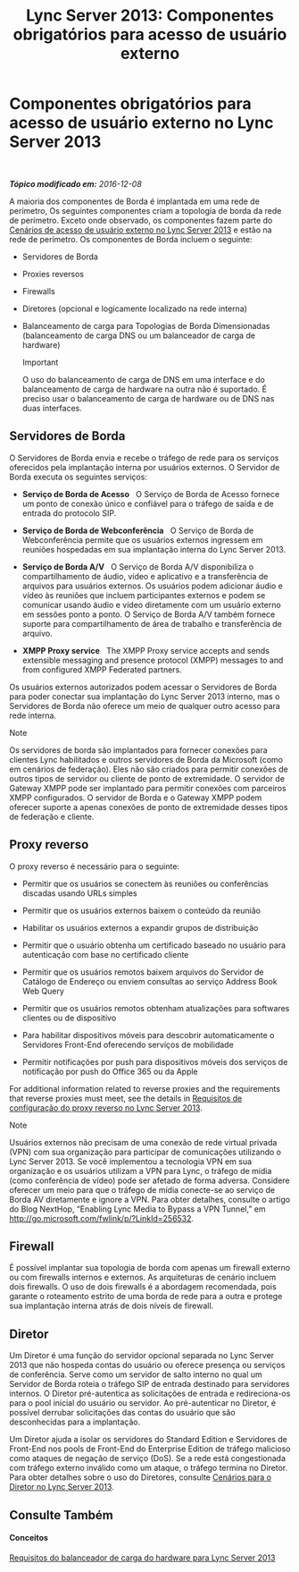 ﻿---
title: 'Lync Server 2013: Componentes obrigatórios para acesso de usuário externo'
TOCTitle: Componentes obrigatórios para acesso de usuário externo
ms:assetid: 2d0f9817-14e7-4109-95dc-62420e3c29e2
ms:mtpsurl: https://technet.microsoft.com/pt-br/library/Gg425779(v=OCS.15)
ms:contentKeyID: 49306240
ms.date: 12/10/2016
mtps_version: v=OCS.15
ms.translationtype: HT
---

# Componentes obrigatórios para acesso de usuário externo no Lync Server 2013

 

_**Tópico modificado em:** 2016-12-08_

A maioria dos componentes de Borda é implantada em uma rede de perímetro, Os seguintes componentes criam a topologia de borda da rede de perímetro. Exceto onde observado, os componentes fazem parte do [Cenários de acesso de usuário externo no Lync Server 2013](lync-server-2013-scenarios-for-external-user-access.md) e estão na rede de perímetro. Os componentes de Borda incluem o seguinte:

  - Servidores de Borda

  - Proxies reversos

  - Firewalls

  - Diretores (opcional e logicamente localizado na rede interna)

  - Balanceamento de carga para Topologias de Borda Dimensionadas (balanceamento de carga DNS ou um balanceador de carga de hardware)
    
    > [!IMPORTANT]  
    > O uso do balanceamento de carga de DNS em uma interface e do balanceamento de carga de hardware na outra não é suportado. É preciso usar o balanceamento de carga de hardware ou de DNS nas duas interfaces.

## Servidores de Borda

O Servidores de Borda envia e recebe o tráfego de rede para os serviços oferecidos pela implantação interna por usuários externos. O Servidor de Borda executa os seguintes serviços:

  - **Serviço de Borda de Acesso**   O Serviço de Borda de Acesso fornece um ponto de conexão único e confiável para o tráfego de saída e de entrada do protocolo SIP.

  - **Serviço de Borda de Webconferência**   O Serviço de Borda de Webconferência permite que os usuários externos ingressem em reuniões hospedadas em sua implantação interna do Lync Server 2013.

  - **Serviço de Borda A/V**   O Serviço de Borda A/V disponibiliza o compartilhamento de áudio, vídeo e aplicativo e a transferência de arquivos para usuários externos. Os usuários podem adicionar áudio e vídeo às reuniões que incluem participantes externos e podem se comunicar usando áudio e vídeo diretamente com um usuário externo em sessões ponto a ponto. O Serviço de Borda A/V também fornece suporte para compartilhamento de área de trabalho e transferência de arquivo.

  - **XMPP Proxy service**   The XMPP Proxy service accepts and sends extensible messaging and presence protocol (XMPP) messages to and from configured XMPP Federated partners.

Os usuários externos autorizados podem acessar o Servidores de Borda para poder conectar sua implantação do Lync Server 2013 interno, mas o Servidores de Borda não oferece um meio de qualquer outro acesso para rede interna.

> [!NOTE]  
> Os servidores de borda são implantados para fornecer conexões para clientes Lync habilitados e outros servidores de Borda da Microsoft (como em cenários de federação). Eles não são criados para permitir conexões de outros tipos de servidor ou cliente de ponto de extremidade. O servidor de Gateway XMPP pode ser implantado para permitir conexões com parceiros XMPP configurados. O servidor de Borda e o Gateway XMPP podem oferecer suporte a apenas conexões de ponto de extremidade desses tipos de federação e cliente.

## Proxy reverso

O proxy reverso é necessário para o seguinte:

  - Permitir que os usuários se conectem às reuniões ou conferências discadas usando URLs simples

  - Permitir que os usuários externos baixem o conteúdo da reunião

  - Habilitar os usuários externos a expandir grupos de distribuição

  - Permitir que o usuário obtenha um certificado baseado no usuário para autenticação com base no certificado cliente

  - Permitir que os usuários remotos baixem arquivos do Servidor de Catálogo de Endereço ou enviem consultas ao serviço Address Book Web Query

  - Permitir que os usuários remotos obtenham atualizações para softwares clientes ou de dispositivo

  - Para habilitar dispositivos móveis para descobrir automaticamente o Servidores Front-End oferecendo serviços de mobilidade

  - Permitir notificações por push para dispositivos móveis dos serviços de notificação por push do Office 365 ou da Apple

For additional information related to reverse proxies and the requirements that reverse proxies must meet, see the details in [Requisitos de configuração do proxy reverso no Lync Server 2013](lync-server-2013-configuration-requirements-for-reverse-proxy.md).

> [!NOTE]  
> Usuários externos não precisam de uma conexão de rede virtual privada (VPN) com sua organização para participar de comunicações utilizando o Lync Server 2013. Se você implementou a tecnologia VPN em sua organização e os usuários utilizam a VPN para Lync, o tráfego de mídia (como conferência de vídeo) pode ser afetado de forma adversa. Considere oferecer um meio para que o tráfego de mídia conecte-se ao serviço de Borda AV diretamente e ignore a VPN. Para obter detalhes, consulte o artigo do Blog NextHop, “Enabling Lync Media to Bypass a VPN Tunnel,” em <a href="http://go.microsoft.com/fwlink/p/?linkid=256532">http://go.microsoft.com/fwlink/p/?LinkId=256532</a>.

## Firewall

É possível implantar sua topologia de borda com apenas um firewall externo ou com firewalls internos e externos. As arquiteturas de cenário incluem dois firewalls. O uso de dois firewalls é a abordagem recomendada, pois garante o roteamento estrito de uma borda de rede para a outra e protege sua implantação interna atrás de dois níveis de firewall.

## Diretor

Um Diretor é uma função do servidor opcional separada no Lync Server 2013 que não hospeda contas do usuário ou oferece presença ou serviços de conferência. Serve como um servidor de salto interno no qual um Servidor de Borda roteia o tráfego SIP de entrada destinado para servidores internos. O Diretor pré-autentica as solicitações de entrada e redireciona-os para o pool inicial do usuário ou servidor. Ao pré-autenticar no Diretor, é possível derrubar solicitações das contas do usuário que são desconhecidas para a implantação.

Um Diretor ajuda a isolar os servidores do Standard Edition e Servidores de Front-End nos pools de Front-End do Enterprise Edition de tráfego malicioso como ataques de negação de serviço (DoS). Se a rede está congestionada com tráfego externo inválido como um ataque, o tráfego termina no Diretor. Para obter detalhes sobre o uso do Diretores, consulte [Cenários para o Diretor no Lync Server 2013](lync-server-2013-scenarios-for-the-director.md).

## Consulte Também

#### Conceitos

[Requisitos do balanceador de carga do hardware para Lync Server 2013](lync-server-2013-hardware-load-balancer-requirements.md)

